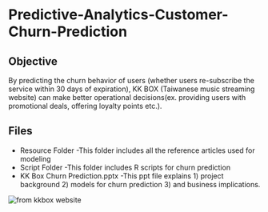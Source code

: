 # Predictive-Analytics-Customer-Churn-Prediction

## Objective
By predicting the churn behavior of users (whether users re-subscribe the service within 30 days of expiration), KK BOX (Taiwanese music streaming website) can make better operational decisions(ex. providing users with promotional deals, offering loyalty points etc.).


## Files 
- Resource Folder
     -This folder includes all the reference articles used for modeling 
- Script Folder
     -This folder includes R scripts for churn prediction
- KK Box Churn Prediction.pptx
     -This ppt file explains 1) project background 2) models for churn prediction 3) and business implications.



![from kkbox website](http://web.three.com.hk/images/three/20180918/KKBOX_eng.jpg)

